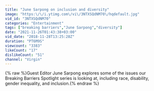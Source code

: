 ```yaml
---
title: "June Sarpong on inclusion and diversity"
image: "https:\/\/i.ytimg.com\/vi\/3NTXSQdNM70\/hqdefault.jpg"
vid_id: "3NTXSQdNM70"
categories: "Entertainment"
tags: ["breaking barriers","June Sarpong","diversity"]
date: "2021-11-26T01:43:38+03:00"
vid_date: "2018-11-28T13:25:28Z"
duration: "PT6M9S"
viewcount: "3383"
likeCount: "17"
dislikeCount: "51"
channel: "Virgin"
---
```

{% raw %}Guest Editor June Sarpong explores some of the issues our Breaking Barriers Spotlight series is looking at, including race, disability, gender inequality, and inclusion.{% endraw %}
